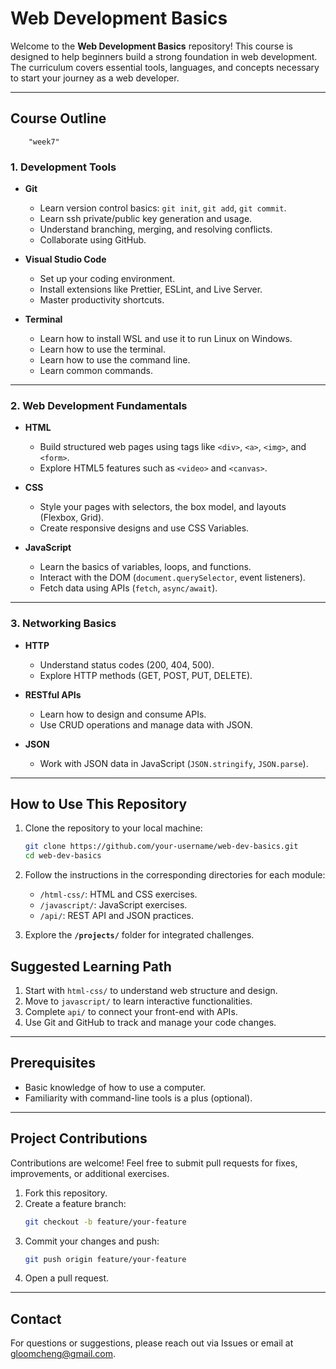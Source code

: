 # Web Development Basics

Welcome to the **Web Development Basics** repository! This course is designed to help beginners build a strong foundation in web development. The curriculum covers essential tools, languages, and concepts necessary to start your journey as a web developer.

---

## **Course Outline**
        "week7"
### **1. Development Tools**
- **Git**
  - Learn version control basics: `git init`, `git add`, `git commit`.
  - Learn ssh private/public key generation and usage.
  - Understand branching, merging, and resolving conflicts.
  - Collaborate using GitHub.

- **Visual Studio Code**
  - Set up your coding environment.
  - Install extensions like Prettier, ESLint, and Live Server.
  - Master productivity shortcuts.

- **Terminal**
  - Learn how to install WSL and use it to run Linux on Windows.
  - Learn how to use the terminal.
  - Learn how to use the command line.
  - Learn common commands.

---

### **2. Web Development Fundamentals**
- **HTML**
  - Build structured web pages using tags like `<div>`, `<a>`, `<img>`, and `<form>`.
  - Explore HTML5 features such as `<video>` and `<canvas>`.

- **CSS**
  - Style your pages with selectors, the box model, and layouts (Flexbox, Grid).
  - Create responsive designs and use CSS Variables.

- **JavaScript**
  - Learn the basics of variables, loops, and functions.
  - Interact with the DOM (`document.querySelector`, event listeners).
  - Fetch data using APIs (`fetch`, `async/await`).

---

### **3. Networking Basics**
- **HTTP**
  - Understand status codes (200, 404, 500).
  - Explore HTTP methods (GET, POST, PUT, DELETE).

- **RESTful APIs**
  - Learn how to design and consume APIs.
  - Use CRUD operations and manage data with JSON.

- **JSON**
  - Work with JSON data in JavaScript (`JSON.stringify`, `JSON.parse`).

---

## **How to Use This Repository**

1. Clone the repository to your local machine:
   ```bash
   git clone https://github.com/your-username/web-dev-basics.git
   cd web-dev-basics
   ```

2. Follow the instructions in the corresponding directories for each module:
   - `/html-css/`: HTML and CSS exercises.
   - `/javascript/`: JavaScript exercises.
   - `/api/`: REST API and JSON practices.

3. Explore the **`/projects/`** folder for integrated challenges.


## **Suggested Learning Path**
1. Start with `html-css/` to understand web structure and design.
2. Move to `javascript/` to learn interactive functionalities.
3. Complete `api/` to connect your front-end with APIs.
4. Use Git and GitHub to track and manage your code changes.

---

## **Prerequisites**
- Basic knowledge of how to use a computer.
- Familiarity with command-line tools is a plus (optional).

---

## **Project Contributions**
Contributions are welcome! Feel free to submit pull requests for fixes, improvements, or additional exercises.

1. Fork this repository.
2. Create a feature branch:
   ```bash
   git checkout -b feature/your-feature
   ```
3. Commit your changes and push:
   ```bash
   git push origin feature/your-feature
   ```
4. Open a pull request.

---

## **Contact**
For questions or suggestions, please reach out via Issues or email at [gloomcheng@gmail.com](mailto:gloomcheng@gmail.com).
